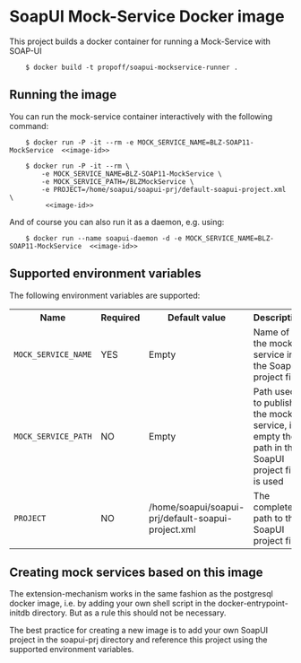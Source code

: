 # SoapUI Mock-Service Docker image

This project builds a docker container for running a Mock-Service with SOAP-UI

        $ docker build -t propoff/soapui-mockservice-runner .

## Running the image

You can run the mock-service container interactively with the following command:

        $ docker run -P -it --rm -e MOCK_SERVICE_NAME=BLZ-SOAP11-MockService  <<image-id>>

        $ docker run -P -it --rm \
            -e MOCK_SERVICE_NAME=BLZ-SOAP11-MockService \
            -e MOCK_SERVICE_PATH=/BLZMockService \
            -e PROJECT=/home/soapui/soapui-prj/default-soapui-project.xml \
             <<image-id>>
                 

And of course you can also run it as a daemon, e.g. using:
 
        $ docker run --name soapui-daemon -d -e MOCK_SERVICE_NAME=BLZ-SOAP11-MockService  <<image-id>>


## Supported environment variables

The following environment variables are supported:

<table>
    <tr>
        <th>Name</th>
        <th>Required</th>
        <th>Default value</th>
        <th>Description</th>
    </tr>    
    <tr>
        <td><code>MOCK_SERVICE_NAME</code></td>
        <td>YES</td>
        <td>Empty</td>
        <td>Name of the mock service in the SoapUI project file</td>
    </tr>
    <tr>
        <td><code>MOCK_SERVICE_PATH</code></td>
        <td>NO</td>
        <td>Empty</td>
        <td>Path used to publish the mock service, if empty the path in the SoapUI project file is used</td>
    </tr>
    <tr>
        <td><code>PROJECT</code></td>
        <td>NO</td>
        <td>/home/soapui/soapui-prj/default-soapui-project.xml</td>
        <td>The complete path to the SoapUI project file</td>
    </tr>
</table>


## Creating mock services based on this image

The extension-mechanism works in the same fashion as the postgresql docker image, i.e. by adding your own shell script in 
the docker-entrypoint-initdb directory. But as a rule this should not be necessary. 

The best practice for creating a new image is to add your own SoapUI project in the soapui-prj directory and reference this project 
using the supported environment variables.
 

